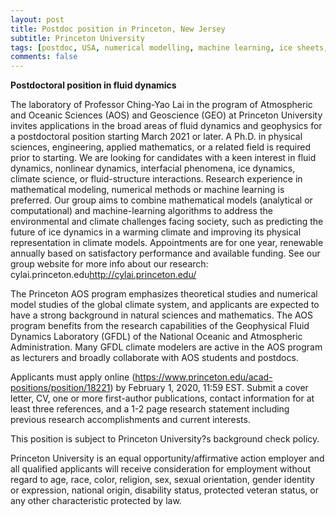 ```yaml
---
layout: post
title: Postdoc position in Princeton, New Jersey
subtitle: Princeton University
tags: [postdoc, USA, numerical modelling, machine learning, ice sheets, ocean-ice interactions]
comments: false
---
```

**Postdoctoral position in fluid dynamics**

The laboratory of Professor Ching-Yao Lai in the program of Atmospheric and Oceanic Sciences (AOS) and Geoscience (GEO) at Princeton University invites applications in the broad areas of fluid dynamics and geophysics for a postdoctoral position starting March 2021 or later. A Ph.D. in physical sciences, engineering, applied mathematics, or a related field is required prior to starting. We are looking for candidates with a keen interest in fluid dynamics, nonlinear dynamics, interfacial phenomena, ice dynamics, climate science, or fluid-structure interactions. Research experience in mathematical modeling, numerical methods or machine learning is preferred. Our group aims to combine mathematical models (analytical or computational) and machine-learning algorithms to address the environmental and climate challenges facing society, such as predicting the future of ice dynamics in a warming climate and improving its physical representation in climate models. Appointments are for one year, renewable annually based on satisfactory performance and available funding. See our group website for more info about our research: cylai.princeton.edu<http://cylai.princeton.edu/>

The Princeton AOS program emphasizes theoretical studies and numerical model studies of the global climate system, and applicants are expected to have a strong background in natural sciences and mathematics. The AOS program benefits from the research capabilities of the Geophysical Fluid Dynamics Laboratory (GFDL) of the National Oceanic and Atmospheric Administration. Many GFDL climate modelers are active in the AOS program as lecturers and broadly collaborate with AOS students and postdocs.

Applicants must apply online (https://www.princeton.edu/acad-positions/position/18221) by February 1, 2020, 11:59 EST. Submit a cover letter, CV, one or more first-author publications, contact information for at least three references, and a 1-2 page research statement including previous research accomplishments and current interests.

This position is subject to Princeton University?s background check policy.

Princeton University is an equal opportunity/affirmative action employer and all qualified applicants will receive consideration for employment without regard to age, race, color, religion, sex, sexual orientation, gender identity or expression, national origin, disability status, protected veteran status, or any other characteristic protected by law.
